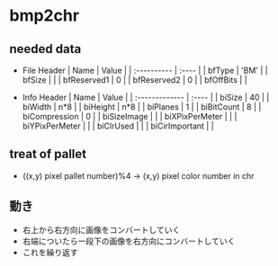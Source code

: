 # bmp2chr
## needed data
* File Header
| Name        | Value |
| :---------- | :---- |
| bfType      | 'BM'  |
| bfSize      |       |
| bfReserved1 | 0     |
| bfReserved2 | 0     |
| bfOffBits   |       |

* Info Header
| Name           | Value |
| :------------- | :---- |
| biSize         | 40    |
| biWidth        | n\*8  |
| biHeight       | n\*8  |
| biPlanes       | 1     |
| biBitCount     | 8     |
| biCompression  | 0     |
| biSizeImage    |       |
| biXPixPerMeter |       |
| biYPixPerMeter |       |
| biClrUsed      |       |
| biCirImportant |       |


## treat of pallet
* ((x,y) pixel pallet number)%4 -> (x,y) pixel color number in chr


## 動き
* 右上から右方向に画像をコンバートしていく
* 右端についたら一段下の画像を右方向にコンバートしていく
* これを繰り返す
